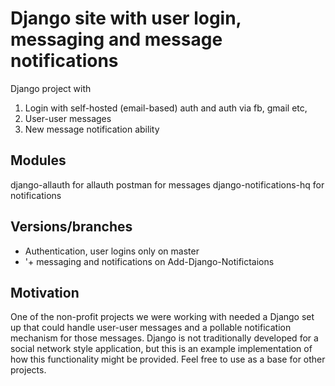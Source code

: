 # Django site with user login, messaging and message notifications


Django project with

1) Login with self-hosted (email-based) auth and auth via fb, gmail etc, 
2) User-user messages 
3) New message notification ability


## Modules

django-allauth for allauth 
postman for messages 
django-notifications-hq for notifications


## Versions/branches

- Authentication, user logins only on master
- '+ messaging and notifications on Add-Django-Notifictaions




## Motivation

One of the non-profit projects we were working with needed a Django set up that could handle user-user messages and a pollable notification mechanism for those messages. Django is not traditionally developed for a social network style application, but this is an example implementation of how this functionality might be provided. Feel free to use as a base for other projects.
